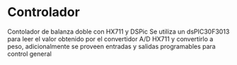 # Controlador
Contolador de balanza doble con HX711 y DSPic
Se utiliza un dsPIC30F3013 para leer el valor obtenido por el convertidor A/D HX711 y convertirlo a peso, adicionalmente se proveen entradas y salidas programables para control general
